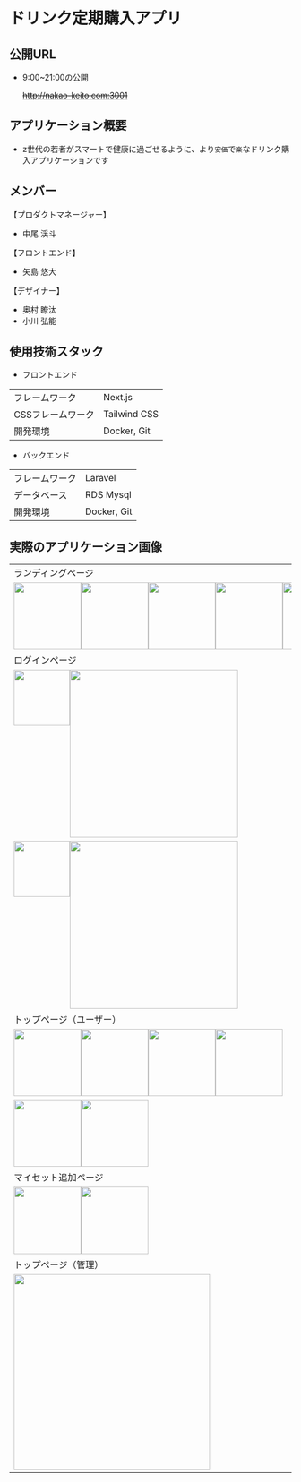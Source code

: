 # ドリンク定期購入アプリ
## 公開URL
- 9:00~21:00の公開

  ~~http://nakao-keito.com:3001~~

## アプリケーション概要
- z世代の若者がスマートで健康に過ごせるように、より`安価`で`楽`なドリンク購入アプリケーションです

## メンバー
【プロダクトマネージャー】
- 中尾 渓斗

【フロントエンド】
- 矢島 悠大

【デザイナー】
- 奥村 瞭汰
- 小川 弘能

## 使用技術スタック
- フロントエンド
<table>
    <tr>
        <td>フレームワーク</td>
        <td>Next.js</td>
    </tr>
    <tr>
        <td>CSSフレームワーク</td>
        <td>Tailwind CSS</td>
    </tr>
    <tr>
        <td>開発環境</td>
        <td>Docker, Git</td>
    </tr>
</table>

- バックエンド
<table>
    <tr>
        <td>フレームワーク</td>
        <td>Laravel</td>
    </tr>
    <tr>
        <td>データベース</td>
        <td>RDS Mysql</td>
    </tr>
    <tr>
        <td>開発環境</td>
        <td>Docker, Git</td>
    </tr>
</table>

## 実際のアプリケーション画像
<table>
    <tr>
        <td colspan="6">ランディングページ</td>
    </tr>
    <tr>
        <td colspan="6" style="display: flex">
            <img width="120px" height="auto" src="https://github.com/user-attachments/assets/f6619ad0-b580-48dc-8e70-d39afd3faaca" />
            <img width="120px" height="auto" src="https://github.com/user-attachments/assets/a900d83b-13e0-40a4-933a-0b124b22de3f" />
            <img width="120px" height="auto" src="https://github.com/user-attachments/assets/1d3c5a0f-366a-40bd-be51-34e7b0616dae" />
            <img width="120px" height="auto" src="https://github.com/user-attachments/assets/0c1937b9-f046-4e07-bb47-c6635e39e821" />
            <img width="120px" height="auto" src="https://github.com/user-attachments/assets/0402977e-51e1-4bda-b6c7-8a7ebeea9ab4" />
            <img width="120px" height="auto" src="https://github.com/user-attachments/assets/e123bad2-c394-4e27-a083-4404261c3f2c" />
        </td>
    </tr>
    <tr>
        <td colspan="3">
            ログインページ
        </td>
        <td colspan="3">
            サインアップページ
        </td>
    </tr>
    <tr>
        <td colspan="3" style="display: flex">
            <img width="100px" height="auto" src="https://github.com/user-attachments/assets/fa6f819e-95d2-4131-bc07-0e66c1bafb00" />
            <img width="300px" height="auto" src="https://github.com/user-attachments/assets/a4db4b30-c7f2-4e62-8053-11018ec03cc6" />
        </td>
        <td colspan="3" style="display: flex">
            <img width="100px" height="auto" src="https://github.com/user-attachments/assets/a6763796-745a-402b-b5a4-e716e6f47d0d" />
            <img width="300px" height="auto" src="https://github.com/user-attachments/assets/38e43145-fe72-4a41-a09c-182c87c64dc3" />
        </td>
    </tr>
    <tr>
        <td colspan="4">トップページ（ユーザー）</td>
        <td colspan="2">マイセット一覧ページ</td>
    </tr>
    <tr>
        <td colspan="4" style="display: flex">
            <img width="120px" height="auto" src="https://github.com/user-attachments/assets/a8c9d6d0-17e0-4df9-a40e-f04d9fd1b4ab" />
            <img width="120px" height="auto" src="https://github.com/user-attachments/assets/8f4429f5-de2d-4182-bb0b-086b7f78fa31" />
            <img width="120px" height="auto" src="https://github.com/user-attachments/assets/cea31267-f134-4e82-b623-75469fa3d5d5" />
            <img width="120px" height="auto" src="https://github.com/user-attachments/assets/dec0af3c-218b-44e9-b50e-e27e8bd4ff93" />
        </td>
        <td colspan="2" style="display: flex">
            <img width="120px" height="auto" src="https://github.com/user-attachments/assets/bd968c91-3cd7-4e4e-bfc0-af6477cba6eb" />
            <img width="120px" height="auto" src="https://github.com/user-attachments/assets/425e056e-b698-49cb-993e-bf8d944f6c0c" />
        </td>
    </tr>
    <tr>
        <td colspan="2">
            マイセット追加ページ
        </td>
        <td colspan="2">
            プラン変更ページ
        </td>
        <td colspan="2">
            設定ページ
        </td>
    </tr>
    <tr>
        <td colspan="2" style="display: flex">
            <img width="120px" height="auto" src="https://github.com/user-attachments/assets/5f474c82-acad-4c3f-8769-c438f7828710" />
            <img width="120px" height="auto" src="https://github.com/user-attachments/assets/e3bed43f-26a9-453a-81b3-e1aa7746c64f" />
        </td>
        <td colspan="2">
            <img width="120px" height="auto" src="https://github.com/user-attachments/assets/6bd18538-00d8-41e3-aa37-80896f9e4499" />
        </td>
        <td colspan="2">
            <img width="120px" height="auto" src="https://github.com/user-attachments/assets/10b0a04e-dd20-4367-80a3-698985edd3a1" />
        </td>
    </tr>
    <tr>
        <td colspan="2">トップページ（管理）</td>
        <td colspan="2">ドリンク一覧ページ</td>
        <td colspan="2">ドリンク追加, 編集ページ</td>
    </tr>
    <tr>
        <td colspan="2">
            <img width="350px" height="auto" src="https://github.com/user-attachments/assets/27c94363-18e6-4f63-8497-8a110101f62f" />
        </td>
        <td colspan="2">
            <img width="350px" height="auto" src="https://github.com/user-attachments/assets/8c745c54-0ce2-4a81-94e8-f4db4658264f" />
        </td>
        <td colspan="2">
            <img width="350px" height="auto" src="https://github.com/user-attachments/assets/1e5165fb-7725-45b1-9938-6d3bd0342bbf" />
        </td>
    </tr>
</table>
